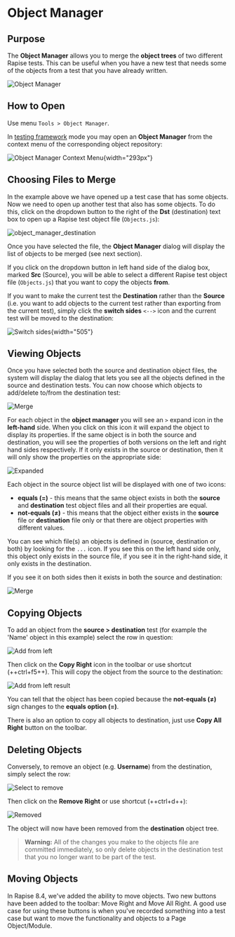 # Object Manager

## Purpose

The **Object Manager** allows you to merge the **object trees** of two different Rapise tests. This can be useful when you have a new test that needs some of the objects from a test that you have already written.

![Object Manager](./img/object_manager_dialog.png)

## How to Open

Use menu `Tools > Object Manager`.

In [testing framework](Frameworks/frameworks.md) mode you may open an **Object Manager** from the context menu of the corresponding object repository:

![Object Manager Context Menu](./Frameworks/img/frameworks_launch_object_manager.png){width="293px"}

## Choosing Files to Merge

In the example above we have opened up a test case that has some objects. Now we need to open up another test that also has some objects. To do this, click on the dropdown button to the right of the **Dst** (destination) text box to open up a Rapise test object file (`Objects.js`):

![object_manager_destination](./img/object_manager_object_manager_destination.png)

Once you have selected the file, the **Object Manager** dialog will display the list of objects to be merged (see next section).

If you click on the dropdown button in left hand side of the dialog box, marked **Src** (Source), you will be able to select a different Rapise test object file (`Objects.js`) that you want to copy the objects **from**.

If you want to make the current test the **Destination** rather than the **Source** (i.e. you want to add objects to the current test rather than exporting from the current test), simply click the **switch sides** `<-->` icon and the current test will be moved to the destination:

![Switch sides](./img/object_manager_switch_sides.png){width="505"}

## Viewing Objects

Once you have selected both the source and destination object files, the system will display the dialog that lets you see all the objects defined in the source and destination tests. You can now choose which objects to add/delete to/from the destination test:

![Merge](./img/object_manager_merge.png)

For each object in the **object manager** you will see an `>` expand icon in the **left-hand** side. When you click on this icon it will expand the object to display its properties. If the same object is in both the source and destination, you will see the properties of both versions on the left and right hand sides respectively. If it only exists in the source or destination, then it will only show the properties on the appropriate side:

![Expanded](./img/object_manager_expanded.png)

Each object in the source object list will be displayed with one of two icons:

- **equals (=)** - this means that the same object exists in both the **source** and **destination** test object files and all their properties are equal.
- **not-equals (≠)** - this means that the object either exists in the **source** file or **destination** file only or that there are object properties with different values.

You can see which file(s) an objects is defined in (source, destination or both) by looking for the `...` icon. If you see this on the left hand side only, this object only exists in the source file, if you see it in the right-hand side, it only exists in the destination.

If you see it on both sides then it exists in both the source and destination:

![Merge](./img/object_manager_merge.png)

## Copying Objects

To add an object from the **source > destination** test (for example the 'Name' object in this example) select the row in question:

![Add from left](./img/object_manager_add_from_left.png)

Then click on the **Copy Right** icon in the toolbar or use shortcut (++ctrl+f5++). This will copy the object from the source to the destination:

![Add from left result](./img/object_manager_add_from_left_result.png)

You can tell that the object has been copied because the **not-equals (≠)** sign changes to the **equals option (=)**.

There is also an option to copy all objects to destination, just use **Copy All Right** button on the toolbar.

## Deleting Objects

Conversely, to remove an object (e.g. **Username**) from the destination, simply select the row:

![Select to remove](./img/object_manager_select_to_remove.png)

Then click on the **Remove Right** or use shortcut (++ctrl+d++):

![Removed](./img/object_manager_remove_result.png)

The object will now have been removed from the **destination** object tree.

> **Warning:** All of the changes you make to the objects file are committed immediately, so only delete objects in the destination test that you no longer want to be part of the test.

## Moving Objects

In Rapise 8.4, we've added the ability to move objects. Two new buttons have been added to the toolbar: Move Right and Move All Right. A good use case for using these buttons is when you've recorded something into a test case but want to move the functionality and objects to a Page Object/Module.